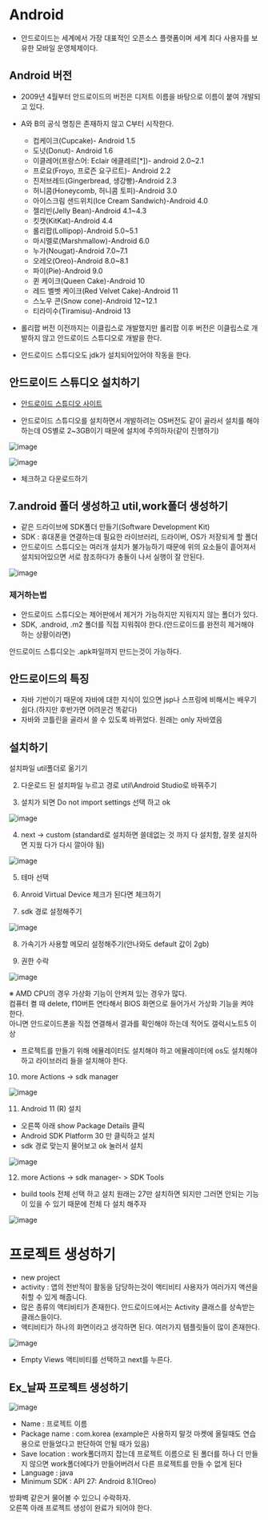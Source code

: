 # Android
- 안드로이드는 세계에서 가장 대표적인 오픈소스 플랫폼이며 세계 최다 사용자를 보유한 모바일 운영체제이다.

## Android 버전
- 2009년 4월부터 안드로이드의 버전은 디저트 이름을 바탕으로 이름이 붙여 개발되고 있다.
- A와 B의 공식 명칭은 존재하지 않고 C부터 시작한다.
  - 컵케이크(Cupcake)- Android 1.5
  - 도넛(Donut)- Android 1.6
  - 이클레어(프랑스어: Eclair 에클레르[*])- android 2.0~2.1
  - 프로요(Froyo, 프로즌 요구르트)- Android 2.2
  - 진저브레드(Gingerbread, 생강빵)-Android 2.3
  - 허니콤(Honeycomb, 허니콤 토피)-Android 3.0
  - 아이스크림 샌드위치(Ice Cream Sandwich)-Android 4.0
  - 젤리빈(Jelly Bean)-Android 4.1~4.3
  - 킷캣(KitKat)-Android 4.4
  - 롤리팝(Lollipop)-Android 5.0~5.1
  - 마시멜로(Marshmallow)-Android 6.0
  - 누가(Nougat)-Android 7.0~7.1
  - 오레오(Oreo)-Android 8.0~8.1
  - 파이(Pie)-Android 9.0
  - 퀸 케이크(Queen Cake)-Android 10
  - 레드 벨벳 케이크(Red Velvet Cake)-Android 11
  - 스노우 콘(Snow cone)-Android 12~12.1
  - 티라미수(Tiramisu)-Android 13

- 롤리팝 버전 이전까지는 이클립스로 개발했지만 롤리팝 이후 버전은 이클립스로 개발하지 않고 안드로이드 스튜디오로 개발을 한다.
- 안드로이드 스튜디오도 jdk가 설치되어있어야 작동을 한다.

## 안드로이드 스튜디오 설치하기
- [안드로이드 스튜디오 사이트](https://developer.android.com/?hl=ko)

- 안드로이드 스튜디오를 설치하면서 개발하려는 OS버전도 같이 골라서 설치를 해야 하는데 OS별로 2~3GB이기 때문에 설치에 주의하자(같이 진행하기)

![image](https://github.com/to7485/Web1500/assets/54658614/e99555e0-4110-41e2-841a-aa5050cdada2)


![image](https://github.com/to7485/Web1500/assets/54658614/17cdaff8-ead9-4db6-9ed4-ec2319fefef1)

- 체크하고 다운로드하기

## 7.android 폴더 생성하고 util,work폴더 생성하기
- 같은 드라이브에 SDK폴더 만들기(Software Development Kit)
- SDK : 휴대폰을 연결하는데 필요한 라이브러리, 드라이버, OS가 저장되게 할 폴더
- 안드로이드 스튜디오는 여러개 설치가 불가능하기 때문에 위의 요소들이 흩어져서 설치되어있으면 서로 참조하다가 충돌이 나서 실행이 잘 안된다.

![image](https://github.com/to7485/Web1500/assets/54658614/fd23cdb1-0edb-4279-9c0c-cb884e7e7cfe)


### 제거하는법
- 안드로이드 스튜디오는 제어판에서 제거가 가능하지만 지워지지 않는 폴더가 있다.
- SDK, .android, .m2 폴더를 직접 지워줘야 한다.(안드로이드를 완전히 제거해야 하는 상황이라면)

안드로이드 스튜디오는 .apk파일까지 만드는것이 가능하다.

## 안드로이드의 특징
- 자바 기반이기 때문에 자바에 대한 지식이 있으면 jsp나 스프링에 비해서는 배우기 쉽다.(하지만 후반가면 어려운건 똑같다)
- 자바와 코틀린을 골라서 쓸 수 있도록 바뀌었다. 원래는 only 자바였음

## 설치하기
설치파일 util폴더로 옮기기

2. 다운로드 된 설치파일 누르고 경로 util\Android Studio로 바꿔주기

3. 설치가 되면 Do not import settings 선택 하고 ok

![image](https://github.com/to7485/Web1500/assets/54658614/db965d4d-d032-4c2c-8ea3-bfb266b3c18a)


4. next -> custom (standard로 설치하면 쓸데없는 것 까지 다 설치함, 잘못 설치하면 지웠 다가 다시 깔아야 됨)

![image](https://github.com/to7485/Web1500/assets/54658614/a5706f21-5a5e-478b-b740-bcea2112513b)


5. 테마 선택

6. Anroid Virtual Device 체크가 된다면 체크하기

7. sdk 경로 설정해주기

![image](https://github.com/to7485/Web1500/assets/54658614/de4eaaf5-5b40-46e8-8915-e9abd956035a)


8. 가속기가 사용할 메모리 설정해주기(안나와도 default 값이 2gb)

9. 권한 수락

![image](https://github.com/to7485/Web1500/assets/54658614/ba3e693a-5fc6-4c0b-b7b1-c02b0d651977)


※ AMD CPU의 경우 가상화 기능이 안켜져 있는 경우가 많다.<br>컴퓨터 켤 때 delete, f10버튼 연타해서 BIOS 화면으로 들어가서 가상화 기능을 켜야 한다.<br>아니면 안드로이드폰을 직접 연결해서 결과를 확인해야 하는데 적어도 갤럭시노트5 이상

- 프로젝트를 만들기 위해 에뮬레이터도 설치해야 하고 에뮬레이터에 os도 설치해야 하고 라이브러리 들을 설치해야 한다.

10. more Actions -> sdk manager

![image](https://github.com/to7485/Web1500/assets/54658614/4a5efdde-2392-4616-8323-7c2f033c7851)

11. Android 11 (R) 설치
  - 오른쪽 아래 show Package Details 클릭
  - Android SDK Platform 30 만 클릭하고 설치
  -  sdk 경로 맞는지 물어보고 ok 눌러서 설치

![image](https://github.com/to7485/Web1500/assets/54658614/74070fdd-f506-44f7-9ff2-40f7efbba428)

12. more Actions -> sdk manager- > SDK Tools
  - build tools 전체 선택 하고 설치 원래는 27만 설치하면 되지만 그러면 안되는 기능이 있을 수 있기 때문에 전체 다 설치 해주자

![image](https://github.com/to7485/Web1500/assets/54658614/13054acf-707a-4191-880a-d3d2cb453774)

# 프로젝트 생성하기
- new project
- activity : 앱의 전반적이 활동을 담당하는것이 액티비티 사용자가 여러가지 액션을 취할 수 있게 해줍니다.
- 많은 종류의 액티비티가 존재한다. 안드로이드에서는 Activity 클래스를 상속받는 클래스들이다.
- 액티비티가 하나의 화면이라고 생각하면 된다. 여러가지 템플릿들이 많이 존재한다.

![image](https://github.com/to7485/Web1500/assets/54658614/e17d97fb-f388-4d43-af27-afe9db48d907)

- Empty Views 액티비티를 선택하고 next를 누른다.

## Ex_날짜 프로젝트 생성하기

![image](https://github.com/to7485/Web1500/assets/54658614/619c6e0a-172a-427e-961d-410790204d24)


- Name : 프로젝트 이름
- Package name : com.korea (example은 사용하지 말것 마켓에 올릴때도 연습용으로 만들었다고 판단하여 안될 때가 있음)
- Save location : work폴더까지 잡는데 프로젝트 이름으로 된 폴더를 하나 더 만들지 않으면 work폴더에다가 만들어버려서 다른 프로젝트를 만들 수 없게 된다
- Language : java
- Minimum SDK : API 27: Android 8.1(Oreo)

방화벽 같은거 물어볼 수 있으니 수락하자.<br>
오른쪽 아래 프로젝트 생성이 완료가 되어야 한다.<br>


